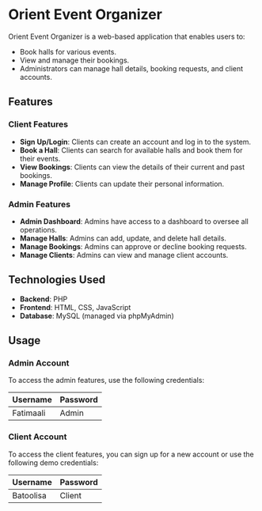 # Orient Event Organizer

Orient Event Organizer is a web-based application that enables users to:
- Book halls for various events.
- View and manage their bookings.
- Administrators can manage hall details, booking requests, and client accounts.

## Features

### Client Features
- **Sign Up/Login**: Clients can create an account and log in to the system.
- **Book a Hall**: Clients can search for available halls and book them for their events.
- **View Bookings**: Clients can view the details of their current and past bookings.
- **Manage Profile**: Clients can update their personal information.

### Admin Features
- **Admin Dashboard**: Admins have access to a dashboard to oversee all operations.
- **Manage Halls**: Admins can add, update, and delete hall details.
- **Manage Bookings**: Admins can approve or decline booking requests.
- **Manage Clients**: Admins can view and manage client accounts.

## Technologies Used

- **Backend**: PHP
- **Frontend**: HTML, CSS, JavaScript
- **Database**: MySQL (managed via phpMyAdmin)

## Usage

### Admin Account

To access the admin features, use the following credentials:

| Username       | Password |
|----------------|----------|
| Fatimaali      | Admin    |

### Client Account

To access the client features, you can sign up for a new account or use the following demo credentials:

| Username       | Password |
|----------------|----------|
| Batoolisa      | Client   |

